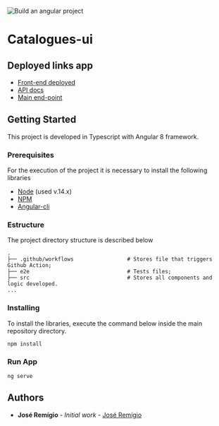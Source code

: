 ![Build an angular project](https://github.com/joserafael97/catalogues-ui/workflows/Build%20an%20angular%20project/badge.svg)
# Catalogues-ui

## Deployed links app

* [Front-end deployed](https://catalogues-ui.herokuapp.com)
* [API docs](https://catalogues-api.herokuapp.com)
* [Main end-point](https://catalogues-api.herokuapp.com/api/vendors)

## Getting Started
This project is developed in Typescript with Angular 8 framework. 


### Prerequisites
For the execution of the project it is necessary to install the following libraries


* [Node](https://nodejs.org/en/download/) (used v.14.x)
* [NPM](https://www.npmjs.com/get-npm)
* [Angular-cli](https://cli.angular.io/)

### Estructure

The project directory structure is described below

```
.
├── .github/workflows                 # Stores file that triggers Github Action;
├── e2e                               # Tests files;
├── src                               # Stores all components and logic developed. 
...
```

### Installing
To install the libraries, execute the command below inside the main repository directory.

```
npm install
```

### Run App
```
ng serve

```

## Authors

* **José Remígio** - *Initial work* - [José Remígio](https://github.com/joserafael97)
